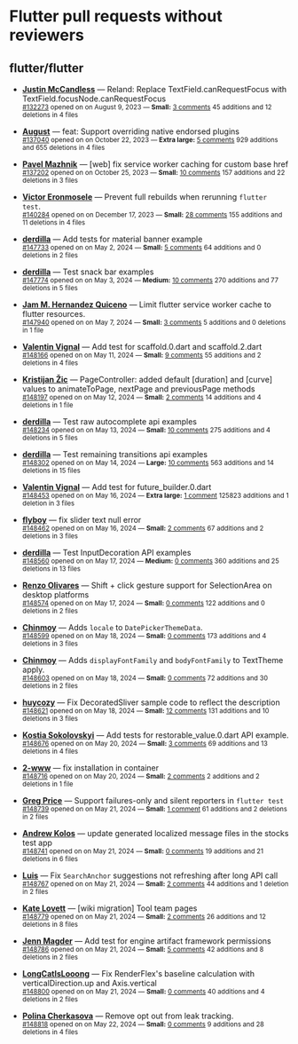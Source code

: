 # Flutter pull requests without reviewers

## flutter/flutter

* **[Justin McCandless](https://github.com/justinmc)** &mdash; Reland: Replace TextField.canRequestFocus with TextField.focusNode.canRequestFocus<br />
    <sub>[#132273](https://github.com/flutter/flutter/pull/132273) opened on on August 9, 2023 &mdash; **Small:** [3 comments](https://github.com/flutter/flutter/pull/132273) 45 additions and 12 deletions in 4 files</sub><br />

* **[August](https://github.com/Gustl22)** &mdash; feat: Support overriding native endorsed plugins<br />
    <sub>[#137040](https://github.com/flutter/flutter/pull/137040) opened on on October 22, 2023 &mdash; **Extra large:** [5 comments](https://github.com/flutter/flutter/pull/137040) 929 additions and 655 deletions in 4 files</sub><br />

* **[Pavel Mazhnik](https://github.com/p-mazhnik)** &mdash; [web] fix service worker caching for custom base href<br />
    <sub>[#137202](https://github.com/flutter/flutter/pull/137202) opened on on October 25, 2023 &mdash; **Small:** [10 comments](https://github.com/flutter/flutter/pull/137202) 157 additions and 22 deletions in 3 files</sub><br />

* **[Victor Eronmosele](https://github.com/victoreronmosele)** &mdash; Prevent full rebuilds when rerunning `flutter test`.<br />
    <sub>[#140284](https://github.com/flutter/flutter/pull/140284) opened on on December 17, 2023 &mdash; **Small:** [28 comments](https://github.com/flutter/flutter/pull/140284) 155 additions and 11 deletions in 4 files</sub><br />

* **[derdilla](https://github.com/NobodyForNothing)** &mdash; Add tests for material banner example<br />
    <sub>[#147733](https://github.com/flutter/flutter/pull/147733) opened on on May 2, 2024 &mdash; **Small:** [5 comments](https://github.com/flutter/flutter/pull/147733) 64 additions and 0 deletions in 2 files</sub><br />

* **[derdilla](https://github.com/NobodyForNothing)** &mdash; Test snack bar examples<br />
    <sub>[#147774](https://github.com/flutter/flutter/pull/147774) opened on on May 3, 2024 &mdash; **Medium:** [10 comments](https://github.com/flutter/flutter/pull/147774) 270 additions and 77 deletions in 5 files</sub><br />

* **[Jam M. Hernandez Quiceno](https://github.com/JamMarHer)** &mdash; Limit flutter service worker cache to flutter resources.<br />
    <sub>[#147940](https://github.com/flutter/flutter/pull/147940) opened on on May 7, 2024 &mdash; **Small:** [3 comments](https://github.com/flutter/flutter/pull/147940) 5 additions and 0 deletions in 1 file</sub><br />

* **[Valentin Vignal](https://github.com/ValentinVignal)** &mdash; Add test for scaffold.0.dart and scaffold.2.dart<br />
    <sub>[#148166](https://github.com/flutter/flutter/pull/148166) opened on on May 11, 2024 &mdash; **Small:** [9 comments](https://github.com/flutter/flutter/pull/148166) 55 additions and 2 deletions in 4 files</sub><br />

* **[Kristijan Žic](https://github.com/KristijanZic)** &mdash; PageController: added default [duration] and [curve] values to animateToPage, nextPage and previousPage methods<br />
    <sub>[#148197](https://github.com/flutter/flutter/pull/148197) opened on on May 12, 2024 &mdash; **Small:** [2 comments](https://github.com/flutter/flutter/pull/148197) 14 additions and 4 deletions in 1 file</sub><br />

* **[derdilla](https://github.com/NobodyForNothing)** &mdash; Test raw autocomplete api examples<br />
    <sub>[#148234](https://github.com/flutter/flutter/pull/148234) opened on on May 13, 2024 &mdash; **Small:** [10 comments](https://github.com/flutter/flutter/pull/148234) 275 additions and 4 deletions in 5 files</sub><br />

* **[derdilla](https://github.com/NobodyForNothing)** &mdash; Test remaining transitions api examples<br />
    <sub>[#148302](https://github.com/flutter/flutter/pull/148302) opened on on May 14, 2024 &mdash; **Large:** [10 comments](https://github.com/flutter/flutter/pull/148302) 563 additions and 14 deletions in 15 files</sub><br />

* **[Valentin Vignal](https://github.com/ValentinVignal)** &mdash; Add test for future_builder.0.dart<br />
    <sub>[#148453](https://github.com/flutter/flutter/pull/148453) opened on on May 16, 2024 &mdash; **Extra large:** [1 comment](https://github.com/flutter/flutter/pull/148453) 125823 additions and 1 deletion in 3 files</sub><br />

* **[flyboy](https://github.com/hello-coder-xu)** &mdash; fix slider text null error<br />
    <sub>[#148462](https://github.com/flutter/flutter/pull/148462) opened on on May 16, 2024 &mdash; **Small:** [2 comments](https://github.com/flutter/flutter/pull/148462) 67 additions and 2 deletions in 3 files</sub><br />

* **[derdilla](https://github.com/NobodyForNothing)** &mdash; Test InputDecoration API examples<br />
    <sub>[#148560](https://github.com/flutter/flutter/pull/148560) opened on on May 17, 2024 &mdash; **Medium:** [0 comments](https://github.com/flutter/flutter/pull/148560) 360 additions and 25 deletions in 13 files</sub><br />

* **[Renzo Olivares](https://github.com/Renzo-Olivares)** &mdash; Shift + click gesture support for SelectionArea on desktop platforms<br />
    <sub>[#148574](https://github.com/flutter/flutter/pull/148574) opened on on May 17, 2024 &mdash; **Small:** [0 comments](https://github.com/flutter/flutter/pull/148574) 122 additions and 0 deletions in 2 files</sub><br />

* **[Chinmoy](https://github.com/chinmoy12c)** &mdash; Adds `locale` to `DatePickerThemeData`.<br />
    <sub>[#148599](https://github.com/flutter/flutter/pull/148599) opened on on May 18, 2024 &mdash; **Small:** [0 comments](https://github.com/flutter/flutter/pull/148599) 173 additions and 4 deletions in 3 files</sub><br />

* **[Chinmoy](https://github.com/chinmoy12c)** &mdash; Adds `displayFontFamily` and `bodyFontFamily` to TextTheme apply.<br />
    <sub>[#148603](https://github.com/flutter/flutter/pull/148603) opened on on May 18, 2024 &mdash; **Small:** [0 comments](https://github.com/flutter/flutter/pull/148603) 72 additions and 30 deletions in 2 files</sub><br />

* **[huycozy](https://github.com/huycozy)** &mdash; Fix DecoratedSliver sample code to reflect the description<br />
    <sub>[#148621](https://github.com/flutter/flutter/pull/148621) opened on on May 18, 2024 &mdash; **Small:** [12 comments](https://github.com/flutter/flutter/pull/148621) 131 additions and 10 deletions in 3 files</sub><br />

* **[Kostia Sokolovskyi](https://github.com/ksokolovskyi)** &mdash; Add tests for restorable_value.0.dart API example.<br />
    <sub>[#148676](https://github.com/flutter/flutter/pull/148676) opened on on May 20, 2024 &mdash; **Small:** [3 comments](https://github.com/flutter/flutter/pull/148676) 69 additions and 13 deletions in 4 files</sub><br />

* **[2-www](https://github.com/2-www)** &mdash; fix installation in container<br />
    <sub>[#148716](https://github.com/flutter/flutter/pull/148716) opened on on May 20, 2024 &mdash; **Small:** [2 comments](https://github.com/flutter/flutter/pull/148716) 2 additions and 2 deletions in 1 file</sub><br />

* **[Greg Price](https://github.com/gnprice)** &mdash; Support failures-only and silent reporters in `flutter test`<br />
    <sub>[#148739](https://github.com/flutter/flutter/pull/148739) opened on on May 21, 2024 &mdash; **Small:** [1 comment](https://github.com/flutter/flutter/pull/148739) 61 additions and 2 deletions in 2 files</sub><br />

* **[Andrew Kolos](https://github.com/andrewkolos)** &mdash; update generated localized message files in the stocks test app<br />
    <sub>[#148741](https://github.com/flutter/flutter/pull/148741) opened on on May 21, 2024 &mdash; **Small:** [0 comments](https://github.com/flutter/flutter/pull/148741) 19 additions and 21 deletions in 6 files</sub><br />

* **[Luis](https://github.com/luis901101)** &mdash; Fix `SearchAnchor` suggestions not refreshing after long API call<br />
    <sub>[#148767](https://github.com/flutter/flutter/pull/148767) opened on on May 21, 2024 &mdash; **Small:** [2 comments](https://github.com/flutter/flutter/pull/148767) 44 additions and 1 deletion in 2 files</sub><br />

* **[Kate Lovett](https://github.com/Piinks)** &mdash; [wiki migration] Tool team pages<br />
    <sub>[#148779](https://github.com/flutter/flutter/pull/148779) opened on on May 21, 2024 &mdash; **Small:** [2 comments](https://github.com/flutter/flutter/pull/148779) 26 additions and 12 deletions in 8 files</sub><br />

* **[Jenn Magder](https://github.com/jmagman)** &mdash; Add test for engine artifact framework permissions<br />
    <sub>[#148786](https://github.com/flutter/flutter/pull/148786) opened on on May 21, 2024 &mdash; **Small:** [5 comments](https://github.com/flutter/flutter/pull/148786) 42 additions and 8 deletions in 2 files</sub><br />

* **[LongCatIsLooong](https://github.com/LongCatIsLooong)** &mdash; Fix RenderFlex's baseline calculation with verticalDirection.up and Axis.vertical<br />
    <sub>[#148800](https://github.com/flutter/flutter/pull/148800) opened on on May 21, 2024 &mdash; **Small:** [0 comments](https://github.com/flutter/flutter/pull/148800) 40 additions and 4 deletions in 2 files</sub><br />

* **[Polina Cherkasova](https://github.com/polina-c)** &mdash; Remove opt out from leak tracking.<br />
    <sub>[#148818](https://github.com/flutter/flutter/pull/148818) opened on on May 22, 2024 &mdash; **Small:** [0 comments](https://github.com/flutter/flutter/pull/148818) 9 additions and 28 deletions in 4 files</sub><br />

